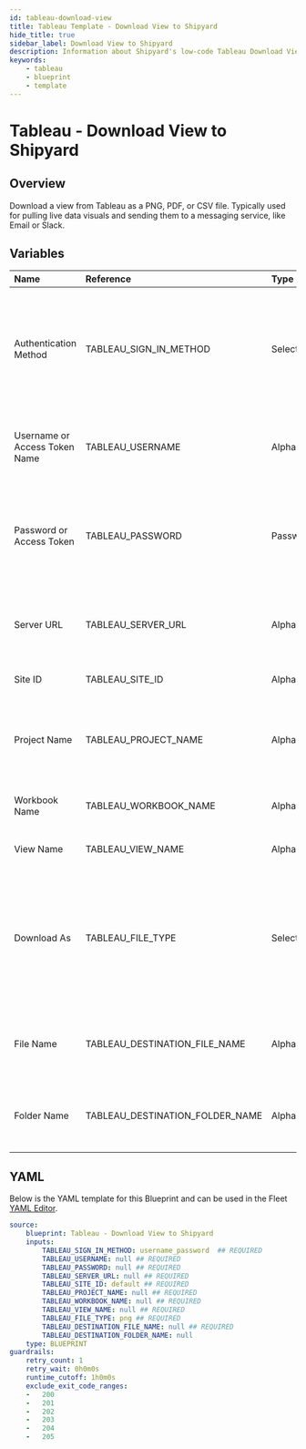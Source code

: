 ```yaml
---
id: tableau-download-view
title: Tableau Template - Download View to Shipyard
hide_title: true
sidebar_label: Download View to Shipyard
description: Information about Shipyard's low-code Tableau Download View to Shipyard blueprint. Download the contents of view as a pdf, csv, or png. 
keywords:
    - tableau
    - blueprint
    - template
---
```


# Tableau - Download View to Shipyard

## Overview
Download a view from Tableau as a PNG, PDF, or CSV file. Typically used for pulling live data visuals and sending them to a messaging service, like Email or Slack.

## Variables

| Name | Reference | Type | Required | Default | Options | Description |
|:-----|:----------|:-----|:---------|:--------|:--------|:------------|
| Authentication Method | TABLEAU_SIGN_IN_METHOD  | Select |:white_check_mark: | `username_password` | Username & Password: `username_password`<br></br><br></br>Access Token: `access_token`<br></br><br></br> | Determine which authentication method to use when connecting to Tableau. |
| Username or Access Token Name | TABLEAU_USERNAME  | Alphanumeric |:white_check_mark: | - | - | Your personal username or the name of the access token that you use to log in with Tableau. |
| Password or Access Token | TABLEAU_PASSWORD  | Password |:white_check_mark: | - | - | The password associated with the provided username OR the access token associated with the provided access token name. |
| Server URL | TABLEAU_SERVER_URL  | Alphanumeric |:white_check_mark: | - | - | The scheme, subdomain, domain, and top-level domain (TLD) of your Tableau URL. |
| Site ID | TABLEAU_SITE_ID  | Alphanumeric |:white_check_mark: | `default` | - | Typically found in the URL as /site/YOURSITEID/ |
| Project Name | TABLEAU_PROJECT_NAME  | Alphanumeric |:white_check_mark: | - | - | The project name that the workbook view you want to download lives in. Leave blank if found in the root project. |
| Workbook Name | TABLEAU_WORKBOOK_NAME  | Alphanumeric |:white_check_mark: | - | - | The name of the workbook that the view you want to download lives in. |
| View Name | TABLEAU_VIEW_NAME  | Alphanumeric |:white_check_mark: | - | - | Name of the view that you want to download. |
| Download As | TABLEAU_FILE_TYPE  | Select |:white_check_mark: | `png` | .png: `png`<br></br><br></br>.pdf: `pdf`<br></br><br></br>.csv: `csv`<br></br><br></br> | File format to download the specified view name as.  |
| File Name | TABLEAU_DESTINATION_FILE_NAME  | Alphanumeric |:white_check_mark: | - | - | File name that will be created for the view being downloaded. Include the extension. |
| Folder Name | TABLEAU_DESTINATION_FOLDER_NAME  | Alphanumeric |:heavy_minus_sign: | - | - | Folder where the file will be created. Leave blank to store in the current working directory |


## YAML
Below is the YAML template for this Blueprint and can be used in the Fleet [YAML Editor](../../reference/fleets/yaml-editor.md).
```yaml
source:
    blueprint: Tableau - Download View to Shipyard
    inputs:
        TABLEAU_SIGN_IN_METHOD: username_password  ## REQUIRED
        TABLEAU_USERNAME: null ## REQUIRED
        TABLEAU_PASSWORD: null ## REQUIRED
        TABLEAU_SERVER_URL: null ## REQUIRED
        TABLEAU_SITE_ID: default ## REQUIRED
        TABLEAU_PROJECT_NAME: null ## REQUIRED
        TABLEAU_WORKBOOK_NAME: null ## REQUIRED
        TABLEAU_VIEW_NAME: null ## REQUIRED
        TABLEAU_FILE_TYPE: png ## REQUIRED
        TABLEAU_DESTINATION_FILE_NAME: null ## REQUIRED
        TABLEAU_DESTINATION_FOLDER_NAME: null
    type: BLUEPRINT
guardrails:
    retry_count: 1
    retry_wait: 0h0m0s
    runtime_cutoff: 1h0m0s
    exclude_exit_code_ranges:
    -   200
    -   201
    -   202
    -   203
    -   204
    -   205

```
